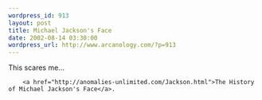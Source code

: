 ```yaml
--- 
wordpress_id: 913
layout: post
title: Michael Jackson's Face
date: 2002-08-14 03:30:00
wordpress_url: http://www.arcanology.com/?p=913
---
```

This scares me... 
        
        <a href="http://anomalies-unlimited.com/Jackson.html">The History of Michael Jackson's Face</a>.